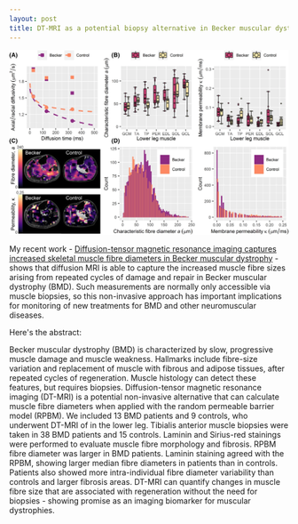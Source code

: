 ```yaml
---
layout: post
title: DT-MRI as a potential biopsy alternative in Becker muscular dystrophy
---
```


![Muscle diffusion MRI](/assets/images/dtmri_bmd.png)

My recent work - <a href="https://onlinelibrary.wiley.com/doi/10.1002/jcsm.13242" target="_blank">Diffusion-tensor magnetic resonance imaging captures increased skeletal muscle fibre diameters in Becker muscular dystrophy</a> - shows that diffusion MRI is able to capture the increased muscle fibre sizes arising from repeated cycles of damage and repair in Becker muscular dystrophy (BMD). Such measurements are normally only accessible via muscle biopsies, so this non-invasive approach has important implications for monitoring of new treatments for BMD and other neuromuscular diseases.

Here's the abstract:

<p class="message">
Becker muscular dystrophy (BMD) is characterized by slow, progressive muscle damage and muscle weakness. Hallmarks include fibre-size variation and replacement of muscle with fibrous and adipose tissues, after repeated cycles of regeneration. Muscle histology can detect these features, but requires biopsies. Diffusion-tensor magnetic resonance imaging (DT-MRI) is a potential non-invasive alternative that can calculate muscle fibre diameters when applied with the random permeable barrier model (RPBM). We included 13 BMD patients and 9 controls, who underwent DT-MRI of in the lower leg. Tibialis anterior muscle biopsies were taken in 38 BMD patients and 15 controls. Laminin and Sirius-red stainings were performed to evaluate muscle fibre morphology and fibrosis.
RPBM fibre diameter was larger in BMD patients. Laminin staining agreed with the RPBM, showing larger median fibre diameters in patients than in controls. Patients also showed more intra-individual fibre diameter variability than controls and larger fibrosis areas. 
DT-MRI can quantify changes in muscle fibre size that are associated with regeneration without the need for biopsies - showing promise as an imaging biomarker for muscular dystrophies.
</p>
